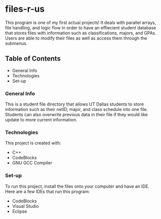# files-r-us
This program is one of my first actual projects! It deals with parallel arrays, file handling, and logic flow in order to have an effiecient student database that stores files with information such as classifications, majors, and GPAs. Users are able to modify their files as well as access them through the submenus.

## Table of Contents
* General Info
* Technologies
* Set-up

### General Info
This is a student file directory that allows UT Dallas students to store information such as their netID, major, and class schedule into one file. Students can also overwrite previous data in their file if they would like update to more current information.

### Technologies
This project is created with:
* C++
* CodeBlocks
* GNU GCC Compiler

### Set-up
To run this project, install the files onto your computer and have an IDE. Here are a few IDEs that run this program:
* CodeBlocks
* Visual Studio
* Eclipse

